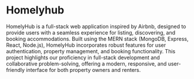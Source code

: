 # Homelyhub
HomelyHub is a full-stack web application inspired by Airbnb, designed to provide users with a seamless experience for listing, discovering, and booking accommodations. Built using the MERN stack (MongoDB, Express, React, Node.js), HomelyHub incorporates robust features for user authentication, property management, and booking functionality. This project highlights our proficiency in full-stack development and collaborative problem-solving, offering a modern, responsive, and user-friendly interface for both property owners and renters.
